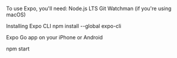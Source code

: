 
To use Expo, you'll need:
Node.js LTS
Git
Watchman (if you're using macOS)

Installing Expo CLI
npm install --global expo-cli

Expo Go app on your iPhone or Android

npm start